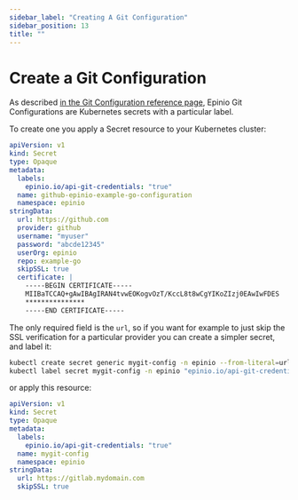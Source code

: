 ```yaml
---
sidebar_label: "Creating A Git Configuration"
sidebar_position: 13
title: ""
---
```


# Create a Git Configuration

As described [in the Git Configuration reference page](../references/git_configuration.md), Epinio Git Configurations are Kubernetes secrets with a particular label.

To create one you apply a Secret resource to your Kubernetes cluster:

```yaml
apiVersion: v1 
kind: Secret 
type: Opaque 
metadata: 
  labels: 
    epinio.io/api-git-credentials: "true"
  name: github-epinio-example-go-configuration 
  namespace: epinio 
stringData:
  url: https://github.com
  provider: github
  username: "myuser" 
  password: "abcde12345" 
  userOrg: epinio 
  repo: example-go 
  skipSSL: true 
  certificate: |
    -----BEGIN CERTIFICATE-----
    MIIBaTCCAQ+gAwIBAgIRAN4tvwEOKogvOzT/KccL8t8wCgYIKoZIzj0EAwIwFDES
    ***************
    -----END CERTIFICATE-----
```

The only required field is the `url`, so if you want for example to just skip the SSL verification for a particular provider you can create a simpler secret, and label it:

```bash
kubectl create secret generic mygit-config -n epinio --from-literal=url=https://gitlab.mydomain.com --from-literal=skipSSL=true
kubectl label secret mygit-config -n epinio "epinio.io/api-git-credentials=true"
```

or apply this resource:

```yaml
apiVersion: v1 
kind: Secret 
type: Opaque 
metadata: 
  labels: 
    epinio.io/api-git-credentials: "true"
  name: mygit-config 
  namespace: epinio 
stringData:
  url: https://gitlab.mydomain.com
  skipSSL: true 
```
